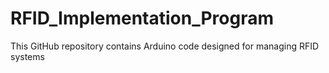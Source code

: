 # RFID_Implementation_Program
This GitHub repository contains Arduino code designed for managing RFID systems
